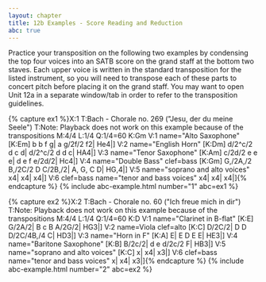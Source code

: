 ```yaml
---
layout: chapter
title: 12b Examples - Score Reading and Reduction
abc: true
---
```


Practice your transposition on the following two examples by condensing the top four voices into an SATB score on the grand staff at the bottom two staves. Each upper voice is written in the standard transposition for the listed instrument, so you will need to transpose each of these parts to concert pitch before placing it on the grand staff. You may want to open Unit 12a in a separate window/tab in order to refer to the transposition guidelines.

{% capture ex1 %}X:1
T:Bach - Chorale no. 269 ("Jesu, der du meine Seele")
T:Note: Playback does not work on this example because of the transpositions
M:4/4
L:1/4
Q:1/4=60
K:Gm
V:1 name="Alto Saxophone"
[K:Em] b b f g| a g/2f/2 f2| He4|]
V:2 name="English Horn"
[K:Dm] d/2^c/2 d c d| d/2^c/2 d d c| HA4|]
V:3 name="Tenor Saxophone"
[K:Am] c/2d/2 e e e| d e f e/2d/2| Hc4|]
V:4 name="Double Bass" clef=bass
[K:Gm] G,/2A,/2 B,/2C/2 D C/2B,/2| A, G, C D| HG,4|]
V:5 name="soprano and alto voices"
x4| x4| x4|]
V:6 clef=bass name="tenor and bass voices"
x4| x4| x4|]{% endcapture %}
{% include abc-example.html number="1" abc=ex1 %}

{% capture ex2 %}X:2
T:Bach - Chorale no. 60 ("Ich freue mich in dir")
T:Note: Playback does not work on this example because of the transpositions
M:4/4
L:1/4
Q:1/4=60
K:D
V:1 name="Clarinet in B-flat"
[K:E] G/2A/2| B c B A/2G/2| HG3|]
V:2 name=Viola clef=alto
[K:C] D/2C/2| D D D/2C/4B,/4 C| HD3|]
V:3 name="Horn in F"
[K:A] E| E D E E| HE3|]
V:4 name="Baritone Saxophone"
[K:B] B/2c/2| d e d/2c/2 F| HB3|]
V:5 name="soprano and alto voices"
[K:C] x| x4| x3|]
V:6 clef=bass name="tenor and bass voices"
x| x4| x3|]{% endcapture %}
{% include abc-example.html number="2" abc=ex2 %}